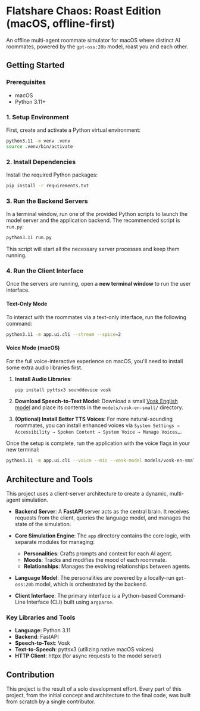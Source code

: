# Flatshare Chaos: Roast Edition (macOS, offline-first)

An offline multi-agent roommate simulator for macOS where distinct AI roommates, powered by the `gpt-oss:20b` model, roast you and each other.

## Getting Started

### Prerequisites
- macOS
- Python 3.11+

### 1. Setup Environment
First, create and activate a Python virtual environment:
```bash
python3.11 -m venv .venv
source .venv/bin/activate
```

### 2. Install Dependencies
Install the required Python packages:
```bash
pip install -r requirements.txt
```

### 3. Run the Backend Servers
In a terminal window, run one of the provided Python scripts to launch the model server and the application backend. The recommended script is `run.py`:
```bash
python3.11 run.py
```
This script will start all the necessary server processes and keep them running.

### 4. Run the Client Interface
Once the servers are running, open a **new terminal window** to run the user interface.

#### Text-Only Mode
To interact with the roommates via a text-only interface, run the following command:
```bash
python3.11 -m app.ui.cli --stream --spice=2
```

#### Voice Mode (macOS)
For the full voice-interactive experience on macOS, you'll need to install some extra audio libraries first.

1.  **Install Audio Libraries**:
    ```bash
    pip install pyttsx3 sounddevice vosk
    ```
2.  **Download Speech-to-Text Model**:
    Download a small [Vosk English model](https://alphacephei.com/vosk/models) and place its contents in the `models/vosk-en-small/` directory.

3.  **(Optional) Install Better TTS Voices**:
    For more natural-sounding roommates, you can install enhanced voices via `System Settings → Accessibility → Spoken Content → System Voice → Manage Voices…`.

Once the setup is complete, run the application with the voice flags in your new terminal:
```bash
python3.11 -m app.ui.cli --voice --mic --vosk-model models/vosk-en-small
```

## Architecture and Tools

This project uses a client-server architecture to create a dynamic, multi-agent simulation.

*   **Backend Server**: A **FastAPI** server acts as the central brain. It receives requests from the client, queries the language model, and manages the state of the simulation.

*   **Core Simulation Engine**: The `app` directory contains the core logic, with separate modules for managing:
    *   **Personalities**: Crafts prompts and context for each AI agent.
    *   **Moods**: Tracks and modifies the mood of each roommate.
    *   **Relationships**: Manages the evolving relationships between agents.

*   **Language Model**: The personalities are powered by a locally-run `gpt-oss:20b` model, which is orchestrated by the backend.

*   **Client Interface**: The primary interface is a Python-based Command-Line Interface (CLI) built using `argparse`.

### Key Libraries and Tools
*   **Language**: Python 3.11
*   **Backend**: FastAPI
*   **Speech-to-Text**: Vosk
*   **Text-to-Speech**: pyttsx3 (utilizing native macOS voices)
*   **HTTP Client**: httpx (for async requests to the model server)

## Contribution

This project is the result of a solo development effort. Every part of this project, from the initial concept and architecture to the final code, was built from scratch by a single contributor.